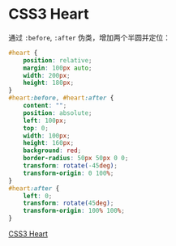 CSS3 Heart
===

通过 `:before`, `:after` 伪类，增加两个半圆并定位：
```css
#heart {
    position: relative;
    margin: 100px auto;
    width: 200px;
    height: 180px;
}
#heart:before, #heart:after {
    content: "";
    position: absolute;
    left: 100px;
    top: 0;
    width: 100px;
    height: 160px;
    background: red;
    border-radius: 50px 50px 0 0;
    transform: rotate(-45deg);
    transform-origin: 0 100%;
}
#heart:after {
    left: 0;
    transform: rotate(45deg);
    transform-origin: 100% 100%;
}
```

[CSS3 Heart](https://jsfiddle.net/guihua/h10we3v3/)